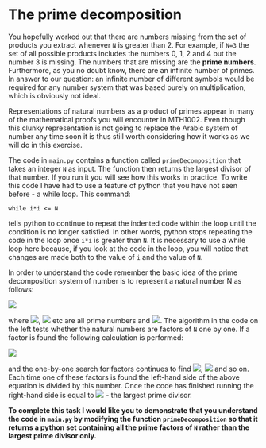 # The prime decomposition

You hopefully worked out that there are numbers missing from the set of products you extract whenever `N` is greater than 2.  For example, if `N=3` the set of all possible products includes the numbers 0, 1, 2 and 4 but the number 3 is missing.  The numbers that are missing are the __prime numbers__.  Furthermore, as you no doubt know, there are an infinite number of primes.  In answer to our question: an infinite number of different symbols would be required for any number system that was based purely on multiplication, which is obviously not ideal.

Representations of natural numbers as a product of primes appear in many of the mathematical proofs you will encounter in MTH1002.  Even though this clunky representation is not going to replace the Arabic system of number any time soon it is thus still worth considering how it works as we will do in this exercise.

The code in `main.py` contains a function called `primeDecomposition` that takes an integer `N` as input.  The function then returns the largest divisor of that number.  If you run it you will see how this works in practice.  To write this code I have had to use a feature of python that you have not seen before - a while loop.  This command:

````
while i*i <= N
````

tells python to continue to repeat the indented code within the loop until the condition is no longer satisfied.  In other words, python stops repeating the code in the loop once `i*i` is greater than `N`.  It is necessary to use a while loop here because, if you look at the code in the loop, you will notice that changes are made both to the value of `i` and the value of `N`.

In order to understand the code remember the basic idea of the prime decomposition system of number is to represent a natural number N as follows:

![](https://render.githubusercontent.com/render/math?math=N=p_1p_2p_3\dots\p_m)

where ![](https://render.githubusercontent.com/render/math?math=p_1), ![](https://render.githubusercontent.com/render/math?math=p_2) etc are all prime numbers and ![](https://render.githubusercontent.com/render/math?math=p_1<p_2<p_3<\dots).  The algorithm in the code on the left tests whether the natural numbers are factors of `N` one by one.  If a factor is found the following calculation is performed:

![](https://render.githubusercontent.com/render/math?math=\frac{N}{p_1}=p_2p_3\dots\p_m)

and the one-by-one search for factors continues to find ![](https://render.githubusercontent.com/render/math?math=p_2), ![](https://render.githubusercontent.com/render/math?math=p_3) and so on.  Each time one of these factors is found the left-hand side of the above equation is divided by this number.  Once the code has finished running the right-hand side is equal to ![](https://render.githubusercontent.com/render/math?math=p_m) - the largest prime divisor.

__To complete this task I would like you to demonstrate that you understand the code in `main.py` by modifying the function `primeDecomposition` so that it returns a python set containing all the prime factors of `N` rather than the largest prime divisor only.__




